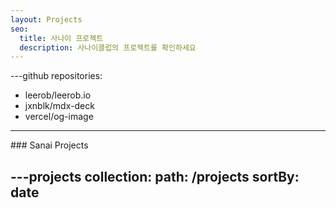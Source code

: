 ```yaml
---
layout: Projects
seo:
  title: 사나이 프로젝트
  description: 사나이클럽의 프로젝트를 확인하세요
---
```


---github
repositories:
  - leerob/leerob.io
  - jxnblk/mdx-deck
  - vercel/og-image
---

<PageTitle>
  ### Sanai Projects
</PageTitle>

---projects
collection:
  path: /projects
  sortBy: date
---